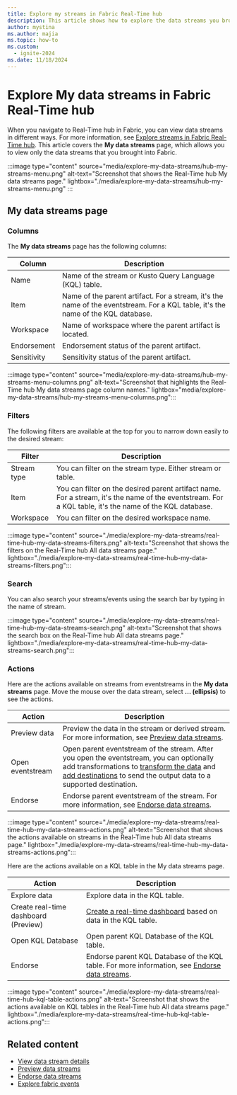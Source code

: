 ```yaml
---
title: Explore my streams in Fabric Real-Time hub
description: This article shows how to explore the data streams you brought into Fabric Real-Time hub. It provides details on My streams in the Real-Time hub user interface.
author: mystina
ms.author: majia
ms.topic: how-to
ms.custom:
  - ignite-2024
ms.date: 11/18/2024
---
```


# Explore My data streams in Fabric Real-Time hub

When you navigate to Real-Time hub in Fabric, you can view data streams in different ways. For more information, see [Explore streams in Fabric Real-Time hub](explore-data-streams.md). This article covers the **My data streams** page, which allows you to view only the data streams that you brought into Fabric.

:::image type="content" source="media/explore-my-data-streams/hub-my-streams-menu.png" alt-text="Screenshot that shows the Real-Time hub My data streams page." lightbox="./media/explore-my-data-streams/hub-my-streams-menu.png" :::

## My data streams page

### Columns

The **My data streams** page has the following columns:

| Column | Description |
| ------ | ----------- |
| Name | Name of the stream or Kusto Query Language (KQL) table. |
| Item | Name of the parent artifact. For a stream, it's the name of the eventstream. For a KQL table, it's the name of the KQL database. |
| Workspace | Name of workspace where the parent artifact is located. |
| Endorsement | Endorsement status of the parent artifact. |
| Sensitivity | Sensitivity status of the parent artifact. |

:::image type="content" source="media/explore-my-data-streams/hub-my-streams-menu-columns.png" alt-text="Screenshot that highlights the Real-Time hub My data streams page column names." lightbox="media/explore-my-data-streams/hub-my-streams-menu-columns.png":::

### Filters

The following filters are available at the top for you to narrow down easily to the desired stream:

| Filter | Description |
| ------ | --------- |
| Stream type | You can filter on the stream type. Either stream or table. |
| Item | You can filter on the desired parent artifact name. For a stream, it's the name of the eventstream. For a KQL table, it's the name of the KQL database. |
| Workspace | You can filter on the desired workspace name. |

:::image type="content" source="./media/explore-my-data-streams/real-time-hub-my-data-streams-filters.png" alt-text="Screenshot that shows the filters on the Real-Time hub All data streams page." lightbox="./media/explore-my-data-streams/real-time-hub-my-data-streams-filters.png":::

### Search

You can also search your streams/events using the search bar by typing in the name of stream.

:::image type="content" source="./media/explore-my-data-streams/real-time-hub-my-data-streams-search.png" alt-text="Screenshot that shows the search box on the Real-Time hub All data streams page." lightbox="./media/explore-my-data-streams/real-time-hub-my-data-streams-search.png":::

### Actions

Here are the actions available on streams from eventstreams in the **My data streams** page. Move the mouse over the data stream, select **... (ellipsis)** to see the actions.

| Action | Description |
| ------ | ----------- |
| Preview data | Preview the data in the stream or derived stream. For more information, see [Preview data streams](preview-data-streams.md). |
| Open eventstream | Open parent eventstream of the stream. After you open the eventstream, you can optionally add transformations to [transform the data](../real-time-intelligence/event-streams/route-events-based-on-content.md#supported-operations) and [add destinations](../real-time-intelligence/event-streams/add-manage-eventstream-destinations.md) to send the output data to a supported destination. |
| Endorse | Endorse parent eventstream of the stream. For more information, see [Endorse data streams](endorse-data-streams.md). |

:::image type="content" source="./media/explore-my-data-streams/real-time-hub-my-data-streams-actions.png" alt-text="Screenshot that shows the actions available on streams in the Real-Time hub All data streams page." lightbox="./media/explore-my-data-streams/real-time-hub-my-data-streams-actions.png":::

Here are the actions available on a KQL table in the My data streams page.

| Action | Description |
| ------ | ----------- |
| Explore data | Explore data in the KQL table. |
| Create real-time dashboard (Preview) |[Create a real-time dashboard](../real-time-intelligence/dashboard-real-time-create.md) based on data in the KQL table. |
| Open KQL Database | Open parent KQL Database of the KQL table. |
| Endorse | Endorse parent KQL Database of the KQL table. For more information, see [Endorse data streams](endorse-data-streams.md). |

:::image type="content" source="./media/explore-my-data-streams/real-time-hub-kql-table-actions.png" alt-text="Screenshot that shows the actions available on KQL tables in the Real-Time hub All data streams page." lightbox="./media/explore-my-data-streams/real-time-hub-kql-table-actions.png":::

## Related content

- [View data stream details](view-data-stream-details.md)
- [Preview data streams](preview-data-streams.md)
- [Endorse data streams](endorse-data-streams.md)
- [Explore fabric events](explore-fabric-events.md)

